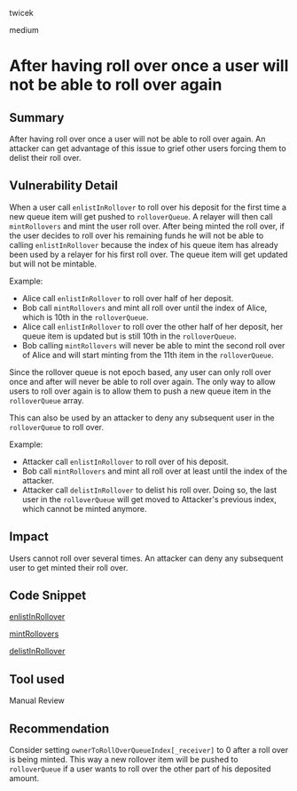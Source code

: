 twicek

medium

# After having roll over once a user will not be able to roll over again

## Summary
After having roll over once a user will not be able to roll over again. An attacker can get advantage of this issue to grief other users forcing them to delist their roll over.

## Vulnerability Detail
When a user call `enlistInRollover` to roll over his deposit for the first time a new queue item will get pushed to `rolloverQueue`. A relayer will then call `mintRollovers` and mint the user roll over. After being minted the roll over, if the user decides to roll over his remaining funds he will not be able to calling `enlistInRollover` because the index of his queue item has already been used by a relayer for his first roll over. The queue item will get updated but will not be mintable.

Example:
- Alice call `enlistInRollover` to roll over half of her deposit.
- Bob call `mintRollovers` and mint all roll over until the index of Alice, which is 10th in the `rolloverQueue`.
- Alice call `enlistInRollover` to roll over the other half of her deposit, her queue item is updated but is still 10th in the `rolloverQueue`.
- Bob calling `mintRollovers` will never be able to mint the second roll over of Alice and will start minting from the 11th item in the `rolloverQueue`.

Since the rollover queue is not epoch based, any user can only roll over once and after will never be able to roll over again. The only way to allow users to roll over again is to allow them to push a new queue item in the `rolloverQueue` array.

This can also be used by an attacker to deny any subsequent user in the `rolloverQueue` to roll over.

Example:
- Attacker call `enlistInRollover` to roll over of his deposit.
- Bob call `mintRollovers` and mint all roll over at least until the index of the attacker.
- Attacker call `delistInRollover` to delist his roll over. Doing so, the last user in the `rolloverQueue` will get moved to Attacker's previous index, which cannot be minted anymore.

## Impact
Users cannot roll over several times.
An attacker can deny any subsequent user to get minted their roll over.

## Code Snippet
[enlistInRollover](https://github.com/sherlock-audit/2023-03-Y2K/blob/main/Earthquake/src/v2/Carousel/Carousel.sol#L238-L271)

[mintRollovers](https://github.com/sherlock-audit/2023-03-Y2K/blob/main/Earthquake/src/v2/Carousel/Carousel.sol#L361-L459)

[delistInRollover](https://github.com/sherlock-audit/2023-03-Y2K/blob/main/Earthquake/src/v2/Carousel/Carousel.sol#L276-L304)
## Tool used

Manual Review

## Recommendation

Consider setting `ownerToRollOverQueueIndex[_receiver]` to 0 after a roll over is being minted. This way a new rollover item will be pushed to `rolloverQueue` if a user wants to roll over the other part of his deposited amount.